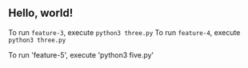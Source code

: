 ## Hello, world!

To run `feature-3`, execute `python3 three.py`
To run `feature-4`, execute `python3 three.py`

To run 'feature-5', execute 'python3 five.py'
